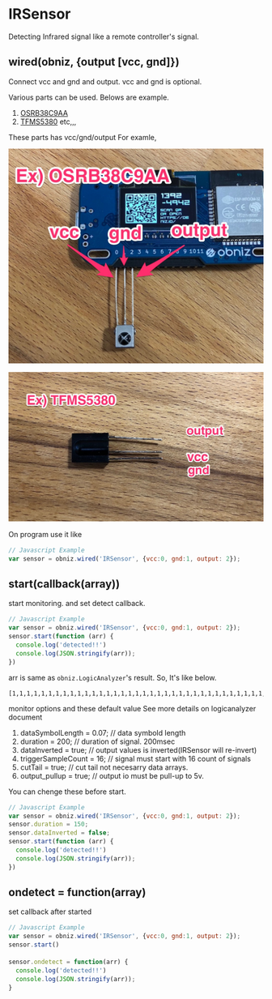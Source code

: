 # IRSensor

Detecting Infrared signal like a remote controller's signal.

## wired(obniz, {output [vcc, gnd]})

Connect vcc and gnd and output. vcc and gnd is optional.

Various parts can be used. Belows are example.

1. [OSRB38C9AA](http://akizukidenshi.com/download/OSRB38C9AA.pdf)
1. [TFMS5380](https://www.voti.nl/docs/tfms5360.pdf) etc,,,

These parts has vcc/gnd/output
For examle, 

![](./OSRB38C9AA.jpg)

![](./tfms5380.jpg)

On program use it like

```javascript
// Javascript Example
var sensor = obniz.wired('IRSensor', {vcc:0, gnd:1, output: 2});
```

## start(callback(array))
start monitoring. and set detect callback.

```javascript
// Javascript Example
var sensor = obniz.wired('IRSensor', {vcc:0, gnd:1, output: 2});
sensor.start(function (arr) {
  console.log('detected!!')
  console.log(JSON.stringify(arr));
})
```

arr is same as ```obniz.LogicAnalyzer```'s result.
So, It's like below.

```
[1,1,1,1,1,1,1,1,1,1,1,1,1,1,1,1,1,1,1,1,1,1,1,1,1,1,1,1,1,1,1,1,1,1,1,1,1,1,1,1,1,1,1,1,1,1,1,1,0,0,0,0,0,0,0,0,0,0,0,0,0,0,0,0,0,0,0,0,0,0,0,0,1,1,1,1,1,1,0,0,0,0,0,0,0]
```

monitor options and these default value
See more details on logicanalyzer document

1. dataSymbolLength = 0.07; // data symbold length
2. duration = 200; // duration of signal. 200msec
3. dataInverted = true; // output values is inverted(IRSensor will re-invert)
4. triggerSampleCount = 16; // signal must start with 16 count of signals
5. cutTail = true; // cut tail not necesarry data arrays.
6. output_pullup = true; // output io must be pull-up to 5v.

You can chenge these before start.

```javascript
// Javascript Example
var sensor = obniz.wired('IRSensor', {vcc:0, gnd:1, output: 2});
sensor.duration = 150;
sensor.dataInverted = false;
sensor.start(function (arr) {
  console.log('detected!!')
  console.log(JSON.stringify(arr));
})
```

## ondetect = function(array)
set callback after started

```javascript
// Javascript Example
var sensor = obniz.wired('IRSensor', {vcc:0, gnd:1, output: 2});
sensor.start()

sensor.ondetect = function(arr) {
  console.log('detected!!')
  console.log(JSON.stringify(arr));
}
```